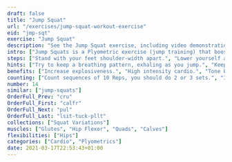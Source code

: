 ```yaml
---
draft: false
title: "Jump Squat"
url: "/exercises/jump-squat-workout-exercise"
eid: "jmp-sqt"
exercise: "Jump Squat"
description: "See the Jump Squat exercise, including video demonstration, instructions on how-to perform, benefits, activated body parts and related exercises."
intro: ["Jump Squats is a Plyometric exercise (jump training) that boost explosiveness. They are an easy and very effective exercise that will pump your heart and produce strong legs and core.", "Jump squats are essential for many plyometric moves such as box jumps."]
steps: ["Stand with your feet shoulder-width apart.", "Lower yourself as in a regular squat.", "Push your legs, raising and jumping with the movement.", "When landing, bend your knees lowering again as with the regular squat."]
hints: ["Try to keep a breathing pattern, exhaling as you jump.", "Keep your chest up and straight."]
benefits: ["Increase explosiveness.", "High intensity cardio.", "Tone but, legs and abs.", "Improve balance.", "Increase Aerobic fitness.", "Help reducing the risk of heart disease, hypertension, obesity, and diabetes as a direct consequence of the intense cardio."]
counting: ["Count sequences of 10 Reps, you should do 2 or 3 sets.", "If you have a list of daily-cardio to perform, include this in the list. Once in a while the intense cardio should come from this exercise."]
number: 14
similar: ["jump-squats"]
OrderFull_Prev: "cru"
OrderFull_First: "calfr"
OrderFull_Next: "pul"
OrderFull_Last: "lsit-tuck-pllt"
collections: ["Squat Variations"]
muscles: ["Glutes", "Hip Flexor", "Quads", "Calves"]
flexibilities: ["Hips"]
categories: ["Cardio", "Plyometrics"]
date: 2021-03-17T22:53:43+01:00
---
```

